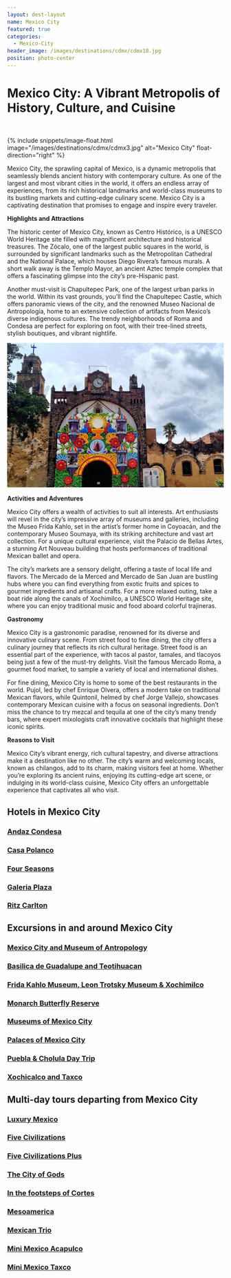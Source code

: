 ```yaml
---
layout: dest-layout
name: Mexico City
featured: true
categories:
  - Mexico-City
header_image: /images/destinations/cdmx/cdmx18.jpg
position: photo-center
---
```

# **Mexico City: A Vibrant Metropolis of History, Culture, and Cuisine**

&nbsp;

{% include snippets/image-float.html image="/images/destinations/cdmx/cdmx3.jpg" alt="Mexico City" float-direction="right" %}

Mexico City, the sprawling capital of Mexico, is a dynamic metropolis that seamlessly blends ancient history with contemporary culture. As one of the largest and most vibrant cities in the world, it offers an endless array of experiences, from its rich historical landmarks and world-class museums to its bustling markets and cutting-edge culinary scene. Mexico City is a captivating destination that promises to engage and inspire every traveler.

**Highlights and Attractions**

The historic center of Mexico City, known as Centro Histórico, is a UNESCO World Heritage site filled with magnificent architecture and historical treasures. The Zócalo, one of the largest public squares in the world, is surrounded by significant landmarks such as the Metropolitan Cathedral and the National Palace, which houses Diego Rivera’s famous murals. A short walk away is the Templo Mayor, an ancient Aztec temple complex that offers a fascinating glimpse into the city’s pre-Hispanic past.

Another must-visit is Chapultepec Park, one of the largest urban parks in the world. Within its vast grounds, you’ll find the Chapultepec Castle, which offers panoramic views of the city, and the renowned Museo Nacional de Antropología, home to an extensive collection of artifacts from Mexico’s diverse indigenous cultures. The trendy neighborhoods of Roma and Condesa are perfect for exploring on foot, with their tree-lined streets, stylish boutiques, and vibrant nightlife.

![Mexico City](/images/destinations/cdmx/cdmx19.jpg)

**Activities and Adventures**

Mexico City offers a wealth of activities to suit all interests. Art enthusiasts will revel in the city’s impressive array of museums and galleries, including the Museo Frida Kahlo, set in the artist’s former home in Coyoacán, and the contemporary Museo Soumaya, with its striking architecture and vast art collection. For a unique cultural experience, visit the Palacio de Bellas Artes, a stunning Art Nouveau building that hosts performances of traditional Mexican ballet and opera.

The city’s markets are a sensory delight, offering a taste of local life and flavors. The Mercado de la Merced and Mercado de San Juan are bustling hubs where you can find everything from exotic fruits and spices to gourmet ingredients and artisanal crafts. For a more relaxed outing, take a boat ride along the canals of Xochimilco, a UNESCO World Heritage site, where you can enjoy traditional music and food aboard colorful trajineras.

**Gastronomy**

Mexico City is a gastronomic paradise, renowned for its diverse and innovative culinary scene. From street food to fine dining, the city offers a culinary journey that reflects its rich cultural heritage. Street food is an essential part of the experience, with tacos al pastor, tamales, and tlacoyos being just a few of the must-try delights. Visit the famous Mercado Roma, a gourmet food market, to sample a variety of local and international dishes.

For fine dining, Mexico City is home to some of the best restaurants in the world. Pujol, led by chef Enrique Olvera, offers a modern take on traditional Mexican flavors, while Quintonil, helmed by chef Jorge Vallejo, showcases contemporary Mexican cuisine with a focus on seasonal ingredients. Don’t miss the chance to try mezcal and tequila at one of the city’s many trendy bars, where expert mixologists craft innovative cocktails that highlight these iconic spirits.

**Reasons to Visit**

Mexico City’s vibrant energy, rich cultural tapestry, and diverse attractions make it a destination like no other. The city’s warm and welcoming locals, known as chilangos, add to its charm, making visitors feel at home. Whether you’re exploring its ancient ruins, enjoying its cutting-edge art scene, or indulging in its world-class cuisine, Mexico City offers an unforgettable experience that captivates all who visit.

## Hotels in Mexico City

<section class='grid'>

<div class="col-3_sm-4_xs-6 padded-1">
    <a href="/hotels/andazcondesa">
        <div class="bg-image square" style="background-image:url('/images/hotels/andazcondesa/andazcondesa5.webp')">  </div>
        <h3 class='center'>Andaz Condesa</h3>        
    </a>  
</div>

<div class="col-3_sm-4_xs-6 padded-1">
    <a href="/hotels/casapolanco">
        <div class="bg-image square" style="background-image:url('/images/hotels/casapolanco/casapolanco9.jpg')">  </div>
        <h3 class='center'>Casa Polanco</h3>        
    </a>  
</div>

<div class="col-3_sm-4_xs-6 padded-1">
    <a href="/hotels/fourseasons">
        <div class="bg-image square" style="background-image:url('/images/hotels/fourseasonsmex/fourseasonsmex2.jpg')">  </div>
        <h3 class='center'>Four Seasons</h3>        
    </a>  
</div>

<div class="col-3_sm-4_xs-6 padded-1">
    <a href="/hotels/galeriaplaza">
        <div class="bg-image square" style="background-image:url('/images/hotels/galeriaplaza/galeriaplaza1.png')">  </div>
        <h3 class='center'>Galeria Plaza</h3>        
    </a>  
</div>

<div class="col-3_sm-4_xs-6 padded-1">
    <a href="/hotels/ritzcdmx">
        <div class="bg-image square" style="background-image:url('/images/hotels/ritzcdmx/ritz8.jpg')">  </div>
        <h3 class='center'>Ritz Carlton</h3>        
    </a>  
</div>

</section>


## Excursions in and around Mexico City

<section class='grid'>
<div class="col-3_sm-4_xs-6 padded-1">
    <a href="/excursions/antropologiaexc">
        <div class="bg-image square" style="background-image:url('/images/destinations/cdmx/cdmx4.jpg')">  </div>
        <h3 class='center'>Mexico City and Museum of Antropology</h3>        
    </a>  
</div>

<div class="col-3_sm-4_xs-6 padded-1">
    <a href="/excursions/basilicateotiexc">
        <div class="bg-image square" style="background-image:url('/images/destinations/cdmx/cdmx6.jpg')">  </div>
        <h3 class='center'>Basilica de Guadalupe and Teotihuacan </h3>        
    </a>  
</div>

<div class="col-3_sm-4_xs-6 padded-1">
    <a href="/excursions/fridaxochiexc">
        <div class="bg-image square" style="background-image:url('/images/destinations/cdmx/cdmx13.jpg')">  </div>
        <h3 class='center'>Frida Kahlo Museum, Leon Trotsky Museum & Xochimilco </h3>        
    </a>  
</div>

<div class="col-3_sm-4_xs-6 padded-1">
    <a href="/excursions/monarchexc">
        <div class="bg-image square" style="background-image:url('/images/destinations/cdmx/cdmx14.jpg')">  </div>
        <h3 class='center'>Monarch Butterfly Reserve </h3>        
    </a>  
</div>

<div class="col-3_sm-4_xs-6 padded-1">
    <a href="/excursions/museumsexc">
        <div class="bg-image square" style="background-image:url('/images/destinations/cdmx/cdmx15.jpg')">  </div>
        <h3 class='center'>Museums of Mexico City </h3>        
    </a>  
</div>

<div class="col-3_sm-4_xs-6 padded-1">
    <a href="/excursions/palacesexc">
        <div class="bg-image square" style="background-image:url('/images/destinations/cdmx/cdmx10.jpg')">  </div>
        <h3 class='center'>Palaces of Mexico City</h3>        
    </a>  
</div>

<div class="col-3_sm-4_xs-6 padded-1">
    <a href="/excursions/pueblacholexc">
        <div class="bg-image square" style="background-image:url('/images/destinations/puebla/puebla4.jpg')">  </div>
        <h3 class='center'>Puebla & Cholula Day Trip</h3>        
    </a>  
</div>

<div class="col-3_sm-4_xs-6 padded-1">
    <a href="/excursions/xochitaxcoexc">
        <div class="bg-image square" style="background-image:url('/images/destinations/cdmx/taxco.jpg')">  </div>
        <h3 class='center'>Xochicalco and Taxco</h3>        
    </a>  
</div>

</section>

## Multi-day tours departing from Mexico City

<section class='grid'>

<div class="col-3_sm-4_xs-6 padded-1">
        <a href="/tours/luxurymexico">
            <div class="bg-image square" style="background-image:url('/images/hotels/banyanpuebla/banyanpue3.webp')">  </div>
            <h3 class='center'>Luxury Mexico</h3>        
        </a>  
    </div>





<div class="col-3_sm-4_xs-6 padded-1">
    <a href="/tours/5civilazations">
        <div class="bg-image square" style="background-image:url('/images/destinations/cdmx/cdmx10.jpg')">  </div>
        <h3 class='center'>Five Civilizations</h3>        
    </a>  
</div>

<div class="col-3_sm-4_xs-6 padded-1">
    <a href="/tours/5civilplus">
        <div class="bg-image square" style="background-image:url('/images/destinations/palenque/palenque7.jpg')">  </div>
        <h3 class='center'>Five Civilizations Plus</h3>        
    </a>  
</div>

<div class="col-3_sm-4_xs-6 padded-1">
    <a href="/tours/citygods">
        <div class="bg-image square" style="background-image:url('/images/destinations/yucatan/yucatan1.jpg')">  </div>
        <h3 class='center'>The City of Gods</h3>        
    </a>  
</div>

<div class="col-3_sm-4_xs-6 padded-1">
    <a href="/tours/cortes">
        <div class="bg-image square" style="background-image:url('/images/destinations/bacalar/bacalar5.jpg')">  </div>
        <h3 class='center'>In the footsteps of Cortes</h3>        
    </a>  
</div>

<div class="col-3_sm-4_xs-6 padded-1">
    <a href="/tours/mesoamerica">
        <div class="bg-image square" style="background-image:url('/images/destinations/palenque/palenque3.jpg')">  </div>
        <h3 class='center'>Mesoamerica</h3>        
    </a>  
</div>

<div class="col-3_sm-4_xs-6 padded-1">
    <a href="/tours/mexicantrio">
        <div class="bg-image square" style="background-image:url('/images/destinations/vallarta/puertovallarta5.jpg')">  </div>
        <h3 class='center'>Mexican Trio</h3>        
    </a>  
</div>

<div class="col-3_sm-4_xs-6 padded-1">
    <a href="/tours/minimexaca">
        <div class="bg-image square" style="background-image:url('/images/destinations/acapulco/acapulco1.jpg')">  </div>
        <h3 class='center'>Mini Mexico Acapulco</h3>        
    </a>  
</div>

<div class="col-3_sm-4_xs-6 padded-1">
    <a href="/tours/minimextaxco">
        <div class="bg-image square" style="background-image:url('/images/destinations/cdmx/cdmx6.jpg')">  </div>
        <h3 class='center'>Mini Mexico Taxco</h3>        
    </a>  
</div>



</section>